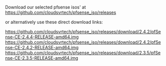 Download our selected pfsense isos' at  https://github.com/cloudsvrtech/pfsense_iso/releases     

or alternatively use these direct download links:       

https://github.com/cloudsvrtech/pfsense_iso/releases/download/2.4.2/pfSense-CE-2.4.4-RELEASE-amd64.img      
https://github.com/cloudsvrtech/pfsense_iso/releases/download/2.4.2/pfSense-CE-2.4.2-RELEASE-amd64.img  
https://github.com/cloudsvrtech/pfsense_iso/releases/download/2.3.5/pfSense-CE-2.3.5-RELEASE-amd64.img    
